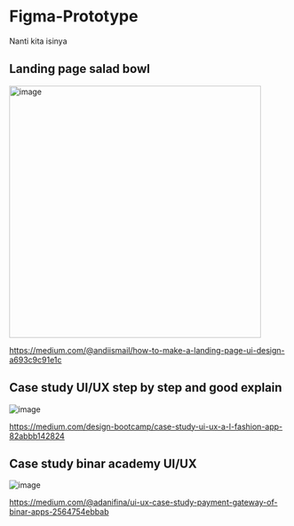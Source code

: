# Figma-Prototype
Nanti kita isinya 

## Landing page salad bowl
<img width="453" alt="image" src="https://user-images.githubusercontent.com/78794419/182049259-135f8789-0e17-4f87-91e0-e2d9299e7bd8.png">

https://medium.com/@andiismail/how-to-make-a-landing-page-ui-design-a693c9c91e1c

## Case study UI/UX step by step and good explain
![image](https://user-images.githubusercontent.com/78794419/182274557-53949dfc-2c97-46db-99fd-ea9b754e5d9a.png)

https://medium.com/design-bootcamp/case-study-ui-ux-a-l-fashion-app-82abbb142824

## Case study binar academy UI/UX
![image](https://user-images.githubusercontent.com/78794419/182275268-f8f7710e-4a41-4b7f-b94b-3de9a3e9c24d.png)

https://medium.com/@adanifina/ui-ux-case-study-payment-gateway-of-binar-apps-2564754ebbab
